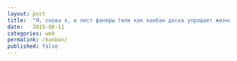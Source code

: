 ```yaml
---
layout: post
title:  "Я, снова я, и лист фанеры (или как канбан доска упрощает жизнь фрилансеру)"
date:   2015-06-11 
categories: web
permalink: /kanban/
published: false
---
```


